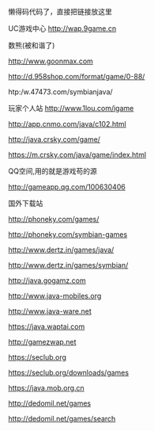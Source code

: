 懒得码代码了，直接把链接放这里

UC游戏中心
http://wap.9game.cn

数熊(被和谐了)

http://www.goonmax.com

http://d.958shop.com/format/game/0-88/

htp:/w.47473.com/symbianjava/

玩家个人站
http://www.1lou.com/igame

http://app.cnmo.com/java/c102.html

http://java.crsky.com/game/

https://m.crsky.com/java/game/index.html

QQ空间,用的就是游戏苟的源

http://gameapp.qg.com/100630406

国外下载站

http://phoneky.com/games/

http://phoneky.com/symbian-games

http://www.dertz.in/games/java/

http://www.dertz.in/games/symbian/

http://java.gogamz.com

http://www.java-mobiles.org

http://www.java-ware.net

https://java.waptai.com

http://gamezwap.net

https://seclub.org

https://seclub.org/downloads/games

https://java.mob.org.cn

http://dedomil.net/games

http://dedomil.net/games/search

